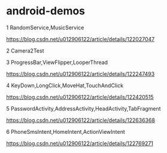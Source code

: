 # android-demos
1 RandomService,MusicService

https://blog.csdn.net/u012906122/article/details/122027047


2 Camera2Test


3 ProgressBar,ViewFlipper,LooperThread

https://blog.csdn.net/u012906122/article/details/122247493

4 KeyDown,LongClick,MoveHat,TouchAndClick 

https://blog.csdn.net/u012906122/article/details/122420515

5 PasswordActivity,AddressActivity,HeadActivity,TabFragment 

https://blog.csdn.net/u012906122/article/details/122636368

6 PhoneSmsIntent,HomeIntent,ActionViewIntent 

https://blog.csdn.net/u012906122/article/details/122769271
